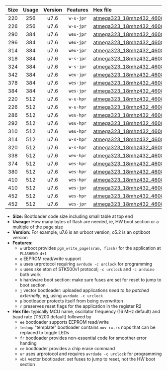 |Size|Usage|Version|Features|Hex file|
|:-:|:-:|:-:|:-:|:--|
|220|256|u7.6|`w-u-jpr`|[atmega323_18mhz432_460800bps_ur_vbl.hex](https://raw.githubusercontent.com/stefanrueger/urboot/main/atmega323_18mhz432_460800bps_ur_vbl.hex)|
|226|256|u7.6|`w-u-jpr`|[atmega323_18mhz432_460800bps_lednop_ur_vbl.hex](https://raw.githubusercontent.com/stefanrueger/urboot/main/atmega323_18mhz432_460800bps_lednop_ur_vbl.hex)|
|290|384|u7.6|`weu-jpr`|[atmega323_18mhz432_460800bps_ee_ur_vbl.hex](https://raw.githubusercontent.com/stefanrueger/urboot/main/atmega323_18mhz432_460800bps_ee_ur_vbl.hex)|
|296|384|u7.6|`weu-jpr`|[atmega323_18mhz432_460800bps_ee_lednop_ur_vbl.hex](https://raw.githubusercontent.com/stefanrueger/urboot/main/atmega323_18mhz432_460800bps_ee_lednop_ur_vbl.hex)|
|314|384|u7.6|`weu-jpr`|[atmega323_18mhz432_460800bps_ee_lednop_fr_ur_vbl.hex](https://raw.githubusercontent.com/stefanrueger/urboot/main/atmega323_18mhz432_460800bps_ee_lednop_fr_ur_vbl.hex)|
|318|384|u7.6|`w-s-jpr`|[atmega323_18mhz432_460800bps_vbl.hex](https://raw.githubusercontent.com/stefanrueger/urboot/main/atmega323_18mhz432_460800bps_vbl.hex)|
|324|384|u7.6|`w-s-jpr`|[atmega323_18mhz432_460800bps_lednop_vbl.hex](https://raw.githubusercontent.com/stefanrueger/urboot/main/atmega323_18mhz432_460800bps_lednop_vbl.hex)|
|342|384|u7.6|`weu-jpr`|[atmega323_18mhz432_460800bps_ee_lednop_fr_ce_ur_vbl.hex](https://raw.githubusercontent.com/stefanrueger/urboot/main/atmega323_18mhz432_460800bps_ee_lednop_fr_ce_ur_vbl.hex)|
|378|384|u7.6|`wes-jpr`|[atmega323_18mhz432_460800bps_ee_vbl.hex](https://raw.githubusercontent.com/stefanrueger/urboot/main/atmega323_18mhz432_460800bps_ee_vbl.hex)|
|384|384|u7.6|`wes-jpr`|[atmega323_18mhz432_460800bps_ee_lednop_vbl.hex](https://raw.githubusercontent.com/stefanrueger/urboot/main/atmega323_18mhz432_460800bps_ee_lednop_vbl.hex)|
|220|512|u7.6|`w-u-hpr`|[atmega323_18mhz432_460800bps_ur.hex](https://raw.githubusercontent.com/stefanrueger/urboot/main/atmega323_18mhz432_460800bps_ur.hex)|
|226|512|u7.6|`w-u-hpr`|[atmega323_18mhz432_460800bps_lednop_ur.hex](https://raw.githubusercontent.com/stefanrueger/urboot/main/atmega323_18mhz432_460800bps_lednop_ur.hex)|
|286|512|u7.6|`weu-hpr`|[atmega323_18mhz432_460800bps_ee_ur.hex](https://raw.githubusercontent.com/stefanrueger/urboot/main/atmega323_18mhz432_460800bps_ee_ur.hex)|
|292|512|u7.6|`weu-hpr`|[atmega323_18mhz432_460800bps_ee_lednop_ur.hex](https://raw.githubusercontent.com/stefanrueger/urboot/main/atmega323_18mhz432_460800bps_ee_lednop_ur.hex)|
|310|512|u7.6|`weu-hpr`|[atmega323_18mhz432_460800bps_ee_lednop_fr_ur.hex](https://raw.githubusercontent.com/stefanrueger/urboot/main/atmega323_18mhz432_460800bps_ee_lednop_fr_ur.hex)|
|314|512|u7.6|`w-s-hpr`|[atmega323_18mhz432_460800bps.hex](https://raw.githubusercontent.com/stefanrueger/urboot/main/atmega323_18mhz432_460800bps.hex)|
|320|512|u7.6|`w-s-hpr`|[atmega323_18mhz432_460800bps_lednop.hex](https://raw.githubusercontent.com/stefanrueger/urboot/main/atmega323_18mhz432_460800bps_lednop.hex)|
|338|512|u7.6|`weu-hpr`|[atmega323_18mhz432_460800bps_ee_lednop_fr_ce_ur.hex](https://raw.githubusercontent.com/stefanrueger/urboot/main/atmega323_18mhz432_460800bps_ee_lednop_fr_ce_ur.hex)|
|374|512|u7.6|`wes-hpr`|[atmega323_18mhz432_460800bps_ee.hex](https://raw.githubusercontent.com/stefanrueger/urboot/main/atmega323_18mhz432_460800bps_ee.hex)|
|380|512|u7.6|`wes-hpr`|[atmega323_18mhz432_460800bps_ee_lednop.hex](https://raw.githubusercontent.com/stefanrueger/urboot/main/atmega323_18mhz432_460800bps_ee_lednop.hex)|
|410|512|u7.6|`wes-hpr`|[atmega323_18mhz432_460800bps_ee_lednop_fr.hex](https://raw.githubusercontent.com/stefanrueger/urboot/main/atmega323_18mhz432_460800bps_ee_lednop_fr.hex)|
|410|512|u7.6|`wes-jpr`|[atmega323_18mhz432_460800bps_ee_lednop_fr_vbl.hex](https://raw.githubusercontent.com/stefanrueger/urboot/main/atmega323_18mhz432_460800bps_ee_lednop_fr_vbl.hex)|
|452|512|u7.6|`wes-hpr`|[atmega323_18mhz432_460800bps_ee_lednop_fr_ce.hex](https://raw.githubusercontent.com/stefanrueger/urboot/main/atmega323_18mhz432_460800bps_ee_lednop_fr_ce.hex)|
|452|512|u7.6|`wes-jpr`|[atmega323_18mhz432_460800bps_ee_lednop_fr_ce_vbl.hex](https://raw.githubusercontent.com/stefanrueger/urboot/main/atmega323_18mhz432_460800bps_ee_lednop_fr_ce_vbl.hex)|

- **Size:** Bootloader code size including small table at top end
- **Useage:** How many bytes of flash are needed, ie, HW boot section or a multiple of the page size
- **Version:** For example, u7.6 is an urboot version, o5.2 is an optiboot version
- **Features:**
  + `w` urboot provides `pgm_write_page(sram, flash)` for the application at `FLASHEND-4+1`
  + `e` EEPROM read/write support
  + `u` uses urprotocol requiring `avrdude -c urclock` for programming
  + `s` uses skeleton of STK500v1 protocol; `-c urclock` and `-c arduino` both work
  + `h` hardware boot section: make sure fuses are set for reset to jump to boot section
  + `j` vector bootloader: uploaded applications *need to be patched externally*, eg, using `avrdude -c urclock`
  + `p` bootloader protects itself from being overwritten
  + `r` preserves reset flags for the application in the register R2
- **Hex file:** typically MCU name, oscillator frequency (16 MHz default) and baud rate (115200 default) followed by
  + `ee` bootloader supports EEPROM read/write
  + `lednop` "template" bootloader contains `mov rx,rx` nops that can be replaced to toggle LEDs
  + `fr` bootloader provides non-essential code for smoother error handing
  + `ce` bootloader provides a chip erase command
  + `ur` uses urprotocol and requires `avrdude -c urclock` for programming
  + `vbl` vector bootloader: set fuses to jump to reset, not the HW boot section

